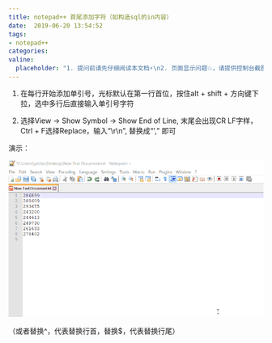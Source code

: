 ```yaml
---
title: notepad++ 首尾添加字符（如构造sql的in内容）
date:  2019-06-20 13:54:52
tags:
- notepad++
categories:
valine:
  placeholder: "1. 提问前请先仔细阅读本文档⚡\n2. 页面显示问题💥，请提供控制台截图📸或者您的测试网址\n3. 其他任何报错💣，请提供详细描述和截图📸，祝食用愉快💪"
---
```


1. 在每行开始添加单引号，光标默认在第一行首位，按住alt + shift + 方向键下拉，选中多行后直接输入单引号字符

2. 选择View -> Show Symbol -> Show End of Line, 末尾会出现CR LF字样，Ctrl + F选择Replace，输入“\r\n”, 替换成“',” 即可

演示：

![notepad01](../images/notepad01.gif)

（或者替换^，代表替换行首，替换$，代表替换行尾）
